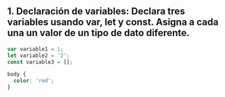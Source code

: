 ## 1. Declaración de variables: Declara tres variables usando var, let y const. Asigna a cada una un valor de un tipo de dato diferente.

```javascript
var variable1 = 1;
let variable2 = '2';
const variable3 = [];
```

```css
body {
  color: 'red';
}
```

